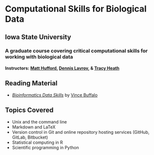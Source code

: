 # Computational Skills for Biological Data

## Iowa State University

### A graduate course covering critical computational skills for working with biological data

#### Instructors: [Matt Hufford](http://www.public.iastate.edu/~mhufford/HuffordLab/home.html), [Dennis Lavrov](https://sites.google.com/site/dennislavrov/), & [Tracy Heath](http://phyloworks.org/)

## Reading Material

* [*Bioinformatics Data Skills*](http://shop.oreilly.com/product/0636920030157.do) by [Vince Buffalo](http://www.vincebuffalo.com/)

## Topics Covered

* Unix and the command line
* Markdown and LaTeX
* Version control in Git and online repository hosting services (GitHub, GitLab, Bitbucket)
* Statistical computing in R
* Scientific programming in Python
